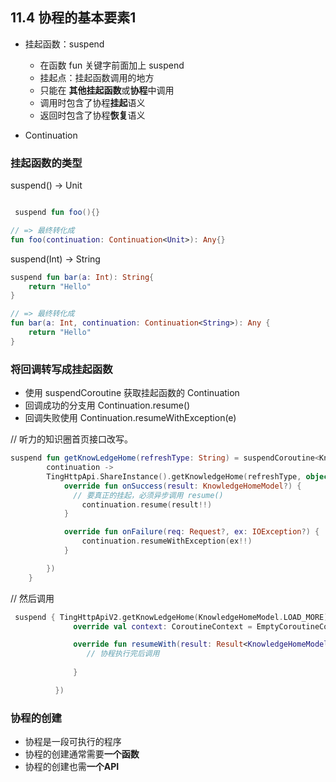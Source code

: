 ## 11.4 协程的基本要素1

- 挂起函数：suspend
  - 在函数 fun 关键字前面加上 suspend
  - 挂起点：挂起函数调用的地方  
  - 只能在 **其他挂起函数**或**协程**中调用  
  - 调用时包含了协程**挂起**语义  
  - 返回时包含了协程**恢复**语义  
    
- Continuation
  
### 挂起函数的类型
suspend() -> Unit
```kotlin

 suspend fun foo(){}

// => 最终转化成
fun foo(continuation: Continuation<Unit>): Any{}
```

suspend(Int) -> String
```kotlin
suspend fun bar(a: Int): String{
    return "Hello"
}

// => 最终转化成
fun bar(a: Int, continuation: Continuation<String>): Any {
    return "Hello"
}
```

### 将回调转写成挂起函数
- 使用 suspendCoroutine 获取挂起函数的 Continuation
- 回调成功的分支用 Continuation.resume()
- 回调失败使用 Continuation.resumeWithException(e)

// 听力的知识圈首页接口改写。
```kotlin
suspend fun getKnowLedgeHome(refreshType: String) = suspendCoroutine<KnowledgeHomeModel> {
        continuation ->
        TingHttpApi.ShareInstance().getKnowledgeHome(refreshType, object : HttpCallback<KnowledgeHomeModel>(){
            override fun onSuccess(result: KnowledgeHomeModel?) {
              // 要真正的挂起，必须异步调用 resume()
                continuation.resume(result!!)
            }

            override fun onFailure(req: Request?, ex: IOException?) {
                continuation.resumeWithException(ex!!)
            }

        })
    }
```
// 然后调用
```kotlin
 suspend { TingHttpApiV2.getKnowLedgeHome(KnowledgeHomeModel.LOAD_MORE) }.startCoroutine(object : Continuation<KnowledgeHomeModel>{
              override val context: CoroutineContext = EmptyCoroutineContext

              override fun resumeWith(result: Result<KnowledgeHomeModel>) {
                 // 协程执行完后调用
                  
              }

          })
```

### 协程的创建

- 协程是一段可执行的程序
- 协程的创建通常需要**一个函数**
- 协程的创建也需**一个API**
